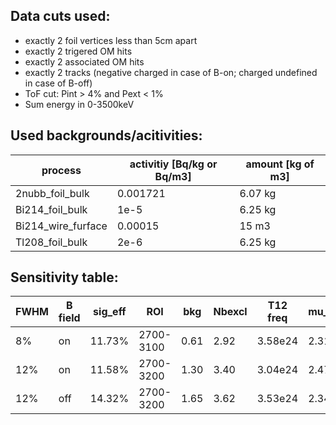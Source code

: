 ## Data cuts used:
- exactly 2 foil vertices less than 5cm apart
- exactly 2 trigered OM hits
- exactly 2 associated OM hits
- exactly 2 tracks (negative charged in case of B-on; charged undefined in case of B-off)
- ToF cut: Pint > 4% and Pext < 1%
- Sum energy in 0-3500keV


## Used backgrounds/acitivities:
|process        |activitiy [Bq/kg or Bq/m3]|amount [kg of m3]|
|---------------|--------------------------|-----------------|
|2nubb_foil_bulk| 0.001721                 | 6.07 kg         |
|Bi214_foil_bulk| 1e-5                     | 6.25 kg         |
|Bi214_wire_furface| 0.00015               | 15 m3           |
|Tl208_foil_bulk| 2e-6                     | 6.25 kg         |


## Sensitivity table:
|FWHM |B field| sig_eff |ROI      | bkg | Nbexcl | T12 freq  | mu_U | T12 Bay|
|-----|-------|---------|---------|-----|--------|-----------|------|--------|
| 8%  | on    | 11.73%  |2700-3100| 0.61| 2.92   |3.58e24    |2.31  | 4.41e24|
|12%  | on    | 11.58%  |2700-3200| 1.30| 3.40   |3.04e24    |2.47  | 4.36e24|
|12%  | off   | 14.32%  |2700-3200| 1.65| 3.62   |3.53e24    |2.34  | 5.39e24|
